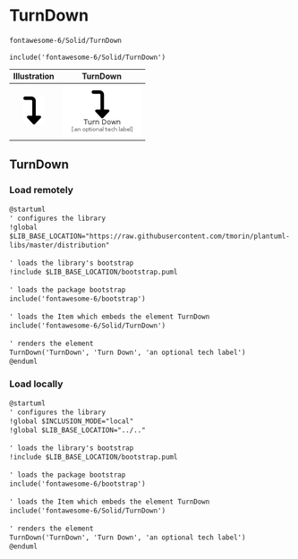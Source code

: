 # TurnDown


```text
fontawesome-6/Solid/TurnDown
```

```text
include('fontawesome-6/Solid/TurnDown')
```



| Illustration | TurnDown |
| :---: | :---: |
| ![illustration for Illustration](../../fontawesome-6/Solid/TurnDown.png) | ![illustration for TurnDown](../../fontawesome-6/Solid/TurnDown.Local.png) |




## TurnDown

### Load remotely
```plantuml
@startuml
' configures the library
!global $LIB_BASE_LOCATION="https://raw.githubusercontent.com/tmorin/plantuml-libs/master/distribution"

' loads the library's bootstrap
!include $LIB_BASE_LOCATION/bootstrap.puml

' loads the package bootstrap
include('fontawesome-6/bootstrap')

' loads the Item which embeds the element TurnDown
include('fontawesome-6/Solid/TurnDown')

' renders the element
TurnDown('TurnDown', 'Turn Down', 'an optional tech label')
@enduml
```

### Load locally
```plantuml
@startuml
' configures the library
!global $INCLUSION_MODE="local"
!global $LIB_BASE_LOCATION="../.."

' loads the library's bootstrap
!include $LIB_BASE_LOCATION/bootstrap.puml

' loads the package bootstrap
include('fontawesome-6/bootstrap')

' loads the Item which embeds the element TurnDown
include('fontawesome-6/Solid/TurnDown')

' renders the element
TurnDown('TurnDown', 'Turn Down', 'an optional tech label')
@enduml
```


